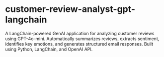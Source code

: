 # customer-review-analyst-gpt-langchain
A LangChain-powered GenAI application for analyzing customer reviews using GPT-4o-mini. Automatically summarizes reviews, extracts sentiment, identifies key emotions, and generates structured email responses. Built using Python, LangChain, and OpenAI API.
